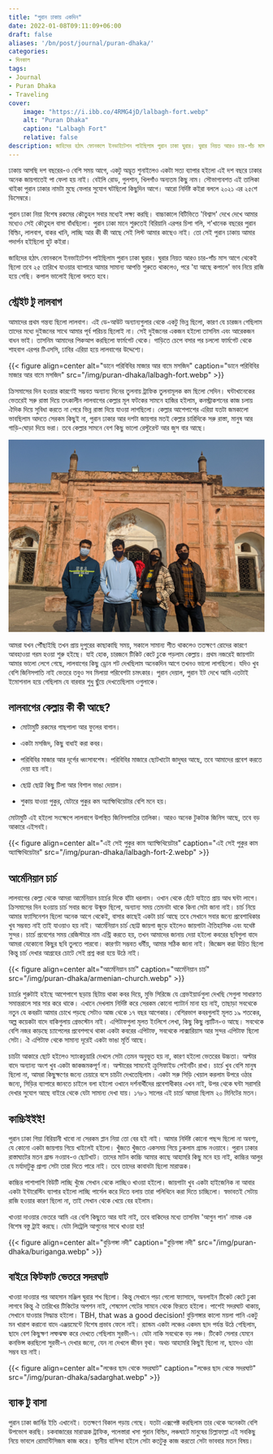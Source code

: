 ```yaml
---
title: "পুরান ঢাকায় একদিন"
date: 2022-01-08T09:11:09+06:00
draft: false
aliases: '/bn/post/journal/puran-dhaka/'
categories:
- দিনকাল
tags:
- Journal
- Puran Dhaka
- Traveling
cover:
    image: "https://i.ibb.co/4RMG4jD/lalbagh-fort.webp"
    alt: "Puran Dhaka"
    caption: "Lalbagh Fort"
    relative: false
description: জাহিদের হঠাৎ ফোনকলে ইনভাইটেশন পাইছিলাম পুরান ঢাকা ঘুরার। ঘুরার নিয়ত আরও চার-পাঁচ মাস আগে থেকেই ছিলো তবে ২৫ তারিখে যাওয়ার ব্যাপারে আমার সামান্য আপত্তি শুরুতে থাকলেও, পরে 'যা আছে কপালে' ভাব নিয়ে রাজি হয়ে গেছি। কপাল ভালোই ছিলো বলতে হবে।
---
```


ঢাকায় আসছি দশ বছরের-ও বেশি সময় আগে, একটু অদ্ভূত শুনাইলেও একটা সত্য ব্যাপার হইলো এই দশ বছরে ঢাকার অনেক জায়গাতেই পা ফেলা হয় নাই। বেইলি রোড, গুলশান, খিলগাঁও অন্যতম কিছু নাম। সৌভাগ্যবশত এই তালিকা থাইকা পুরান ঢাকার নামটা মুছে ফেলার সুযোগ ঘটছিলো কিছুদিন আগে। আরো নির্দিষ্ট কইরা বললে ২০২১ এর ২৫শে ডিসেম্বরে।

পুরান ঢাকা নিয়া বিশেষ রকমের কৌতুহল সবার মধ্যেই লক্ষ্য করছি। বাচ্চাকালে বিটিভিতে ‌'বিশ্বাস' দেখে দেখে আমার মধ্যেও সেই কৌতুহল বাসা বাঁধছিলো। পুরান ঢাকা মানে শুরুতেই বিরিয়ানি এরপর চিপা গলি, শ'খানেক বছরের পুরান বিল্ডিং, লালবাগ, বাকর খানি, লাচ্ছি আর কী কী আছে সেই লিস্ট আমার কাছেও নাই। তো সেই পুরান ঢাকায় আমার পদার্পন হইছিলো হুট কইরা।

জাহিদের হঠাৎ ফোনকলে ইনভাইটেশন পাইছিলাম পুরান ঢাকা ঘুরার। ঘুরার নিয়ত আরও চার-পাঁচ মাস আগে থেকেই ছিলো তবে ২৫ তারিখে যাওয়ার ব্যাপারে আমার সামান্য আপত্তি শুরুতে থাকলেও, পরে 'যা আছে কপালে' ভাব নিয়ে রাজি হয়ে গেছি। কপাল ভালোই ছিলো বলতে হবে।

## স্ট্রেইট টু লালবাগ

আমাদের প্রথম গন্তব্য ছিলো লালবাগ। এই ডে-আউট অন্যান্যগুলার থেকে একটু ভিন্ন ছিলো, কারণ যে চারজন গেছিলাম তাদের মধ্যে দুইজনের সাথে আমার পূর্ব পরিচয় ছিলোই না। সেই দুইজনের একজন হইলো তাসনিম এবং আরেকজন বাধন ভাই। তাসনিম আমাদের পিকআপ করছিলো ফার্মগেট থেকে। গাড়িতে চেপে বসার পর চললো ফার্মগেট থেকে শাহবাগ এরপর টিএসসি, ঢাবির এরিয়া হয়ে লালবাগের উদ্দেশ্যে।

{{< figure align=center alt="ডানে পরিবিবির মাজার আর বামে মসজিদ" caption="ডানে পরিবিবির মাজার আর বামে মসজিদ" src="/img/puran-dhaka/lalbagh-fort.webp" >}}

ক্রিসমাসের দিন হওয়ার কারণেই সম্ভবত অন্যান্য দিনের তুলনায় ট্রাফিক তুলনামূলক কম ছিলো সেদিন। ঘন্টাখানেকের ভেতরেই সরু রাস্তা দিয়ে তৎকালীন লালবাগের কেল্লার মূল ফটকের সামনে হাজির হইলাম, কনস্ট্রাকশনের কাজ চলায় ঐদিক দিয়ে সুবিধা করতে না পেরে ভিন্ন রাস্তা দিয়ে যাওয়া লাগছিলো। কেল্লার আশেপাশের এরিয়া যতটা জমকালো ভাবছিলাম আদতে সেরকম কিছুই না, পুরান ঢাকার আর দশটা জায়গার মতই কেল্লার চারিদিকে সরু রাস্তা, মানুষ আর গাড়ি-ঘোড়া দিয়ে ভরা। তবে কেল্লার সামনে বেশ কিছু ভালো রেস্টুরেন্ট আর জুস বার আছে।

![Lalbagh Fort](/img/puran-dhaka/lalbagh-fort-3.webp)

আমরা যখন পৌঁছাইছি তখন প্রায় দুপুরের কাছাকাছি সময়, সকালে সামান্য শীত থাকলেও ততক্ষণে রোদের কারণে আবহাওয়া গরম হওয়া শুরু হইছে। যাই হোক, চারজনে টিকিট কেটে ঢুকে পড়লাম কেল্লায়। প্রথম নজরেই জায়গাটা আমার ভালো লেগে গেছে, লালবাগের কিছু ড্রোন শট দেখছিলাম অনেকদিন আগে তখনও ভালো লাগছিলো। যদিও খুব বেশি জিনিসপাতি নাই ভেতরে তবুও সব মিলায়া পরিবেশটা চমৎকার। পুরান দেয়াল, পুরান ইট দেখে আমি এতটাই ইমোশনাল হয়ে গেছিলাম যে বারবার শুধু ছুঁয়ে দেখতেছিলাম ওগুলাকে।

## লালবাগের কেল্লায় কী কী আছে?

- মোটামুটি রকমের গাছপালা আর ফুলের বাগান।

- একটা মসজিদ, কিছু বাধাই করা কবর।

- পরিবিবির মাজার আর দূর্গের ধ্বংসাবশেষ। পরিবিবির মাজারে ছোটখাটো জাদুঘর আছে, তবে আমাদের প্রবেশ করতে দেয়া হয় নাই।

- ছোট্ট ছোট্ট কিছু টিলা আর বিশাল ভাঙা দেয়াল।

- শুকায় যাওয়া পুকুর, যেটারে পুকুর কম অ্যাম্ফিথিয়েটার বেশি মনে হয়।

মোটামুটি এই হইলো সংক্ষেপে লালবাগে উপস্থিত জিনিসপাতির তালিকা। আরও অনেক টুকটাক জিনিস আছে, তবে বড় আকারে এইসবই।

{{< figure align=center alt="এই সেই পুকুর কাম অ্যাম্ফিথিয়েটার" caption="এই সেই পুকুর কাম অ্যাম্ফিথিয়েটার" src="/img/puran-dhaka/lalbagh-fort-2.webp" >}}

## আর্মেনিয়ান চার্চ

লালবাগের কেল্লা থেকে আমরা আর্মেনিয়ান চার্চের দিকে হাঁটা ধরলাম। ওখান থেকে হেঁটে যাইতে প্রায় আধ ঘন্টা লাগে। ক্রিসমাসের দিন হওয়ায় চার্চ সবার জন্যে উন্মুক্ত ছিলো, অন্যান্য সময় তেমনটা থাকে কিনা সেটা জানা নাই। চার্চ নিয়ে আমার ফ্যাসিনেশন ছিলো অনেক আগে থেকেই, বাসার কাছেই একটা চার্চ আছে তবে সেখানে সবার জন্যে প্রবেশাধিকার খুব সম্ভবত নাই তাই যাওয়াও হয় নাই। আর্মেনিয়ান চার্চ ছোট্ট জায়গা জুড়ে হইলেও জায়গাটা ঐতিহাসিক এবং যথেষ্ট সুন্দর। চার্চে প্রবেশের সময় রেজিস্টারে নাম এন্ট্রি করতে হয়, তখন আমাদের জানায় দেয়া হইলো কবরের ছবিগুলা বাদে আমরা যেকোনো কিছুর ছবি তুলতে পারবো। কারণটা সম্ভবত ধর্মীয়, আমার সঠিক জানা নাই। জিজ্ঞেস করা উচিত ছিলো কিন্তু চার্চ দেখার আগ্রহের চোটে সেই প্রশ্ন করা হয়ে উঠে নাই। 

{{< figure align=center alt="আর্মেনিয়ান চার্চ" caption="আর্মেনিয়ান চার্চ" src="/img/puran-dhaka/armenian-church.webp" >}}

চার্চের শুরুটাই হইছে আশেপাশে ছড়ায় ছিটায় থাকা কবর দিয়ে, মুভি সিরিজে যে গ্রেভইয়ার্ডগুলা দেখছি সেগুলা সাধারণত সমান্তরালে সার সার করে থাকে। এখানে দেখলাম নির্দিষ্ট করে সেরকম কোনো প্যাটার্ন মানা হয় নাই, তাছাড়া সবথেকে নতুন যে কবরটা আমার চোখে পড়ছে সেটাও আজ থেকে ১৭ বছর আগেকার। বেশিরভাগ কবরগুলাই মূলত ১৯ শতকের, অল্প কয়েকটা বাদে বাকিগুলায় গ্রেভস্টোন নাই। এপিটাফগুলা মূলত ইংলিশে লেখা, কিছু কিছু ল্যাটিন-ও আছে। সবথেকে বেশি নজর কাড়ছে চ্যাপেলের প্রবেশপথে থাকা একটা কবরের এপিটাফ, সবথেকে লাক্সারিয়াস আর সুন্দর এপিটাফ ছিলো সেটা। ঐ এপিটাফ থেকে সামান্য দূরেই একটা ভাঙা মূর্তি আছে।

চার্চটা আকারে ছোট হইলেও স্যাংকচুয়ারি দেখলে সেটা তেমন অনুভূত হয় না, কারণ হইলো ভেতরের উচ্চতা। অল্টার বাদে অন্যান্য অংশ খুব একটা জাকজমকপূর্ণ না। অল্টারের সামনেই ক্রুসিফাইড পেইনটিং রাখা। চার্চে খুব বেশি মানুষ ছিলো না, আমরা কিছুক্ষণের জন্যে চেয়ারে বসে চার্চটা দেখতেছিলাম। একটা সরু সিড়ি খেয়াল করলাম উপরে ওঠার জন্যে, সিড়ির ব্যাপারে জানতে চাইলে বলা হইলো ওখানে দর্শনার্থীদের প্রবেশাধীকার এখন নাই, উপর থেকে ঘন্টা সরাসরি দেখার সুযোগ আছে বাইরে থেকে যেটা সামান্য দেখা যায়। ১৭৮১ সালের এই চার্চে আমরা ছিলাম ২০ মিনিটের মতন।

## কাচ্চিইইই!

পুরান ঢাকা গিয়া বিরিয়ানী খাবো না সেরকম প্লান নিয়া তো বের হই নাই। আমার নির্দিষ্ট কোনো পছন্দ ছিলো না অবশ্য, যে কোনো একটা জায়গায় গিয়ে খাইলেই হইলো। খুঁজতে খুঁজতে একসময় গিয়ে ঢুকলাম গ্র্যান্ড নওয়াবে। পুরান ঢাকার রাস্তাঘাটের মতন গ্রান্ড নওয়াব-ও ছোটখাট। তাদের মাটন কাচ্চি আমার কাছে আহামরি কিছু মনে হয় নাই, কাচ্চির আলুর যে মর্যাদাটুকু প্রাপ্য সেটা তারা দিতে পারে নাই। তবে তাদের কাবাবটা ছিলো মারাত্মক।

কাচ্চির পাশাপাশি বিউটি লাচ্ছি খুঁজে সেখান থেকে লাচ্ছিও খাওয়া হইলো। জায়গাটা খুব একটা হাইজেনিক না আবার একটা ইন্টারেস্টিং ব্যাপার হইলো লাচ্ছি পার্সেল করে দিতে বলায় তারা পলিথিনে করা দিতে চাচ্ছিলো। স্বভাবতই সেটায় রাজি হওয়ার কারণ ছিলো না, তাই সেখান থেকে খেয়ে বের হইলাম।

খাওয়া দাওয়ার ভেতরে আমি এর বেশি কিছুতে আর যাই নাই, তবে বাকিদের মধ্যে তাসনিম 'আগুন পান' নামক এক বিশেষ বস্তু ট্রাই করছে। যেটা লিট্রেলি আগুনের সাথে খাওয়া হয়!

{{< figure align=center alt="বুড়িগঙ্গা নদী" caption="বুড়িগঙ্গা নদী" src="/img/puran-dhaka/buriganga.webp" >}}

## বাইরে ফিটফাট ভেতরে সদরঘাট

খাওয়া দাওয়ার পর আহসান মঞ্জিল ঘুরার শখ ছিলো। কিন্তু সেখানে পড়া গেলো ফ্যাসাদে, অনলাইন টিকেট কেটে ঢুকা লাগবে কিন্তু ঐ তারিখের টিকিটের অপশন নাই, শেষমেশ গেটের সামনে থেকে ফিরতে হইলো। পাশেই সদরঘাট থাকায়, সেখানে যাওয়ার সিদ্ধান্ত হইলো। TBH, that was a good decision! বুড়িগঙ্গার কালো ময়লা পানি একটু মন খারাপ করানো বাদে এঞ্জয়মেন্টে বিশেষ প্রভাব ফেলে নাই। র‍্যান্ডম একটা লঞ্চের একদম ছাদ পর্যন্ত উঠে গেছিলাম, ছাদে বেশ কিছুক্ষণ লম্ফঝম্ফ করে দেখতে গেছিলাম সুরভী-৭। যেটা নাকি সবথেকে বড় লঞ্চ। টিকেট সেলার যেমনে কনভিন্স করছিলো সুরভী-৭ দেখার জন্যে, যেন না দেখলে জীবন বৃথা। অথচ আহামরি কিছুই ছিলো না, ছাদেও ওঠা সম্ভব হয় নাই।

{{< figure align=center alt="লঞ্চের ছাদ থেকে সদরঘাট" caption="লঞ্চের ছাদ থেকে সদরঘাট" src="/img/puran-dhaka/sadarghat.webp" >}}

## ব্যাক টু বাসা

পুরান ঢাকা জার্নির ইতি এখানেই। ততক্ষণে বিকাল গড়ায় গেছে। যতটা এক্সপেক্ট করছিলাম তার থেকে অনেকটা বেশি উপভোগ করছি। চকবাজারের মারাত্মক ট্রাফিক, পলেস্তারা খসা পুরান বিল্ডিং, লঞ্চঘাটে মানুষের চিল্লাফাল্লা এই সবকিছু নিয়ে ভাবলে রোমান্টিসিজম কাজ করে। স্থানীয় বাসিন্দা হইলে সেটা কতটুকু কাজ করতো সেটা ভাববার মতন বিষয়।
